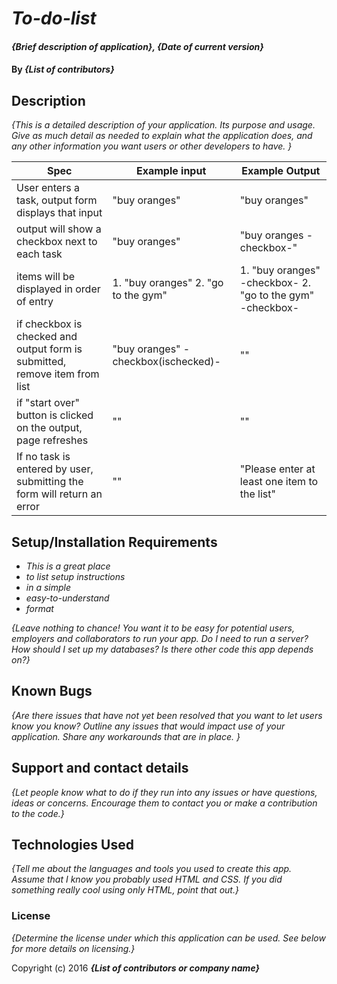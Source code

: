 # _To-do-list_

#### _{Brief description of application}, {Date of current version}_

#### By _**{List of contributors}**_

## Description

_{This is a detailed description of your application. Its purpose and usage.  Give as much detail as needed to explain what the application does, and any other information you want users or other developers to have. }_

| Spec| Example input | Example Output
| ----------- | ----------- | ----------- |
| User enters a task, output form displays that input | "buy oranges" | "buy oranges" |
| output will show a checkbox next to each task | "buy oranges" | "buy oranges -checkbox-" |
| items will be displayed in order of entry | 1. "buy oranges" 2. "go to the gym" | 1. "buy oranges" -checkbox- 2. "go to the gym" -checkbox- |
| if checkbox is checked and output form is submitted, remove item from list | "buy oranges" -checkbox(ischecked)- | "" |
| if "start over" button is clicked on the output, page refreshes | "" | "" |
| If no task is entered by user, submitting the form will return an error | "" | "Please enter at least one item to the list" |



## Setup/Installation Requirements

* _This is a great place_
* _to list setup instructions_
* _in a simple_
* _easy-to-understand_
* _format_

_{Leave nothing to chance! You want it to be easy for potential users, employers and collaborators to run your app. Do I need to run a server? How should I set up my databases? Is there other code this app depends on?}_

## Known Bugs

_{Are there issues that have not yet been resolved that you want to let users know you know?  Outline any issues that would impact use of your application.  Share any workarounds that are in place. }_

## Support and contact details

_{Let people know what to do if they run into any issues or have questions, ideas or concerns.  Encourage them to contact you or make a contribution to the code.}_

## Technologies Used

_{Tell me about the languages and tools you used to create this app. Assume that I know you probably used HTML and CSS. If you did something really cool using only HTML, point that out.}_

### License

*{Determine the license under which this application can be used.  See below for more details on licensing.}*

Copyright (c) 2016 **_{List of contributors or company name}_**
